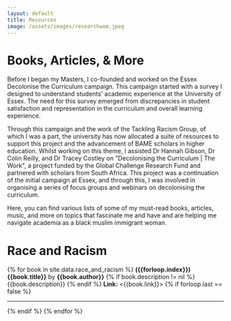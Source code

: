 ```yaml
---
layout: default
title: Resources
image: /assets/images/researchwom.jpeg
---
```


<!--figure>
  <img src="/assets/images/researchwom.jpeg"
  class="background">
</figure-->

# Books, Articles, & More

Before I began my Masters, I co-founded and worked on the Essex Decolonise the Curriculum campaign. This campaign started with a survey I designed to understand students' academic experience at the University of Essex. The need for this survey emerged from discrepancies in student satisfaction and representation in the curriculum and overall learning experience.

Through this campaign and the work of the Tackling Racism Group, of which I was a part, the university has now allocated a suite of resources to support this project and the advancement of BAME scholars in higher education. Whilst working on this theme, I assisted Dr Hannah Gibson, Dr Colin Reilly, and Dr Tracey Costley on "Decolonising the Curriculum \| The Work", a project funded by the Global Challenge Research Fund and partnered with scholars from South Africa. This project was a continuation of the initial campaign at Essex, and through this, I was involved in organising a series of focus groups and webinars on decolonising the curriculum.

Here, you can find various lists of some of my must-read books, articles, music, and more on topics that fascinate me and have and are helping me navigate academia as a black muslim immigrant woman. 

<!--# Decolonising Academia

{% for book in site.data.decolonising_academia %}
**({{forloop.index}}) {{book.title}}** by **{{book.author}}**
{% if book.description != nil %}
{{book.description}}
{% endif %}
**Link:** <{{book.link}}>
{% if forloop.last == false %}
<hr>
{% endif %}
{% endfor %}-->

# Race and Racism 

{% for book in site.data.race_and_racism %}
**({{forloop.index}}) {{book.title}}** by **{{book.author}}**
{% if book.description != nil %}
{{book.description}}
{% endif %}
**Link:** <{{book.link}}>
{% if forloop.last == false %}
<hr>
{% endif %}
{% endfor %}



<!---How to Be an Antiracist by Ibram X. Kendi. Have you ever heard the phrase "I'm not racist but.."? While some people would think that the oppositive of being a racist is not to be one, Kendi here argues that anti-racism is the actual opposite, and he does this while looking into history, law, ethics and more. 

(link: <https://afroribooks.co.uk/products/how-to-be-an-antiracist-by-ibram-x-kendi?_pos=1&_sid=c53f3ebb0&_ss=r>)

-Why Are All the Black Kids Sitting Together in the Cafeteria? by Beverly Daniel Tatum. This book is excellent if you want to know more about how self-segregation can sometimes be a coping mechanism for black people.

(link: [link](https://afroribooks.co.uk/products/why-are-all-the-black-kids-sitting-together-in-the-cafeteria-by-beverly-daniel-tatum-published-6-may-2021?_pos=1&_sid=4bdb2ab7f&_ss=r))

-->